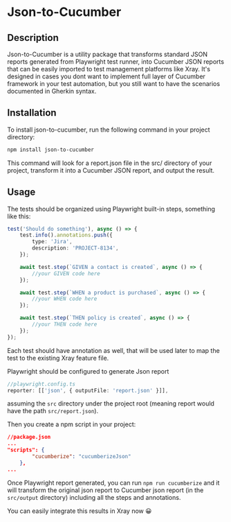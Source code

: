 # Json-to-Cucumber

## Description

Json-to-Cucumber is a utility package that transforms standard JSON reports generated from Playwright test runner, into Cucumber JSON reports that can be easily imported to test management platforms like Xray. It's designed in cases you dont want to implement full layer of Cucumber framework in your test automation, but you still want to have the scenarios documented in Gherkin syntax.

## Installation

To install json-to-cucumber, run the following command in your project directory:

```bash
npm install json-to-cucumber
```

This command will look for a report.json file in the src/ directory of your project, transform it into a Cucumber JSON report, and output the result.

## Usage

The tests should be organized using Playwright built-in steps, something like this:

```ts
test('Should do something'), async () => {
	test.info().annotations.push({
		type: 'Jira',
		description: 'PROJECT-8134',
	});

	await test.step(`GIVEN a contact is created`, async () => {
		//your GIVEN code here
	});

	await test.step(`WHEN a product is purchased`, async () => {
		//your WHEN code here
	});

	await test.step(`THEN policy is created`, async () => {
		//your THEN code here
	});
});
```

Each test should have annotation as well, that will be used later to map the test to the existing Xray feature file.

Playwright should be configured to generate Json report

```ts
//playwright.config.ts
reporter: [['json', { outputFile: 'report.json' }]],
```

assuming the `src` directory under the project root (meaning report would have the path `src/report.json`).

Then you create a npm script in your project:

```json
//package.json
...
"scripts": {
		"cucumberize": "cucumberizeJson"
	},
...
```

Once Playwright report generated, you can run `npm run cucumberize` and it will transform the original json report to Cucumber json report (in the `src/output` directory) including all the steps and annotations.

You can easily integrate this results in Xray now 😀
